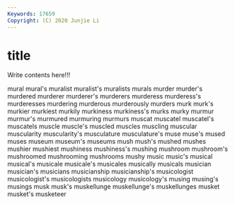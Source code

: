 ```yaml
---
Keywords: 17659
Copyright: (C) 2020 Junjie Li
---
```


# title

Write contents here!!!
 
mural
mural's 
muralist 
muralist's 
muralists 
murals 
murder 
murder's 
murdered 
murderer 
murderer's
murderers 
murderess 
murderess's 
murderesses 
murdering 
murderous 
murderously 
murders 
murk 
murk's
murkier 
murkiest 
murkily 
murkiness 
murkiness's 
murks 
murky 
murmur 
murmur's 
murmured
murmuring 
murmurs 
muscat 
muscatel 
muscatel's 
muscatels 
muscle 
muscle's 
muscled 
muscles
muscling 
muscular 
muscularity 
muscularity's 
musculature 
musculature's 
muse 
muse's 
mused 
muses
museum 
museum's 
museums 
mush 
mush's 
mushed 
mushes 
mushier 
mushiest 
mushiness
mushiness's 
mushing 
mushroom 
mushroom's 
mushroomed 
mushrooming 
mushrooms 
mushy 
music 
music's
musical 
musical's 
musicale 
musicale's 
musicales 
musically 
musicals 
musician 
musician's 
musicians
musicianship 
musicianship's 
musicologist 
musicologist's 
musicologists 
musicology 
musicology's 
musing 
musing's 
musings
musk 
musk's 
muskellunge 
muskellunge's 
muskellunges 
musket 
musket's 
musketeer 
